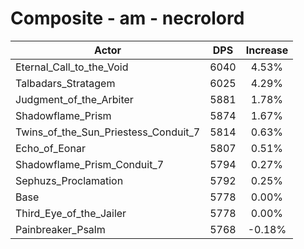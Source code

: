 # Composite - am - necrolord
| Actor | DPS | Increase |
|---|:---:|:---:|
|Eternal_Call_to_the_Void|6040|4.53%|
|Talbadars_Stratagem|6025|4.29%|
|Judgment_of_the_Arbiter|5881|1.78%|
|Shadowflame_Prism|5874|1.67%|
|Twins_of_the_Sun_Priestess_Conduit_7|5814|0.63%|
|Echo_of_Eonar|5807|0.51%|
|Shadowflame_Prism_Conduit_7|5794|0.27%|
|Sephuzs_Proclamation|5792|0.25%|
|Base|5778|0.00%|
|Third_Eye_of_the_Jailer|5778|0.00%|
|Painbreaker_Psalm|5768|-0.18%|
